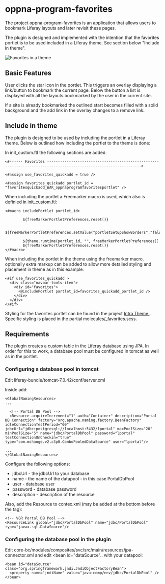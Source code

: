 # oppna-program-favorites #

The project oppna-program-favorites is an application that allows users to bookmark Liferay layouts and later revisit these pages.

The plugin is designed and implemented with the intention that the favorites portlet is to be used included in a Liferay theme. See section below "Include in theme".

![Favorites in a theme](https://raw.githubusercontent.com/mrg3kko/oppna-program-favorites/master/documentation/favorites-included-in-theme.png)

## Basic Features ##

User clicks the star icon in the portlet. This triggers an overlay displaying a link/button to bookmark the current page. Below the button a list is displayed with all the layouts bookmarked by the user in the current site.

If a site is already bookmarked the outlined start becomes filled with a solid background and the add link in the overlay changes to a remove link.

## Include in theme ##

The plugin is designed to be used by including the portlet in a Liferay theme. Below is outlined how including the portlet to the theme is done:

In init_custom.ftl the following sections are added:

~~~~
<#------ Favorites ----------------------------------------------------------------------------------------------------------------->

<#assign use_favorites_quickadd = true />

<#assign favorites_quickadd_portlet_id = "favoritesquickadd_WAR_oppnaprogramfavoritesportlet" />
~~~~

When including the portlet a Freemarker macro is used, which also is definied in init_custom.ftl:

~~~~
<#macro includePortlet portlet_id>

		${freeMarkerPortletPreferences.reset()}

		${freeMarkerPortletPreferences.setValue("portletSetupShowBorders","false")}

		${theme.runtime(portlet_id, "", freeMarkerPortletPreferences)}
		${freeMarkerPortletPreferences.reset()}
</#macro>
~~~~

When including the portlet in the theme using the freemarker macro, optionally extra markup can be added to allow more detailed styling and placement in theme as in this example:

~~~~
<#if use_favorites_quickadd >
  <div class="navbar-tools-item">
    <div id="favorites">
      <@includePortlet portlet_id=favorites_quickadd_portlet_id />
    </div>
  </div>
</#if>
~~~~

Styling for the favorites portlet can be found in the project [ Intra Theme ](https://bitbucket.org/monator/vgr-62-intra-theme). Specific styling is placed in the partial molecules/_favorites.scss.

## Requirements ##

The plugin creates a custom table in the Liferay database using JPA. In order for this to work, a database pool must be configured in tomcat as well as in the portlet.

### Configuring a database pool in tomcat ###

Edit liferay-bundle/tomcat-7.0.42/conf/server.xml

Inside <GlobalNamingResources> add:

~~~~
<GlobalNamingResources>
...

  <!-- Portal DB Pool -->
  <Resource acquireIncrement="1" auth="Container" description="Portal DB Connection" factory="org.apache.naming.factory.BeanFactory" idleConnectionTestPeriod="60" jdbcUrl="jdbc:postgresql://localhost:5432/lportal" maxPoolSize="20" minPoolSize="5" name="jdbc/PortalDbPool" password="lportal" testConnectionOnCheckin="true" type="com.mchange.v2.c3p0.ComboPooledDataSource" user="lportal"/>

...
</GlobalNamingResources>
~~~~

Configure the following options:

* jdbcUrl - the jdbcUrl to your database
* name - the name of the datapool - in this case PortalDbPool
* user - database user
* password - database password
* description - description of the resource

Also, add the Resource to contex.xml (may be added at the bottom before the </context> tag):

~~~~
<!-- VGR Portal DB Pool -->
<ResourceLink global="jdbc/PortalDbPool" name="jdbc/PortalDbPool" type="javax.sql.DataSource"/>
~~~~

### Configuring the database pool in the plugin ###

Edit core-bc/modules/composites/svc/src/main/resources/jpa-connector.xml and edit <bean id="dataSource".. with your datapool:

~~~~
<bean id="dataSource" class="org.springframework.jndi.JndiObjectFactoryBean">
  <property name="jndiName" value="java:comp/env/jdbc/PortalDbPool" />
</bean>
~~~~
